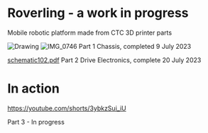 # Roverling - a work in progress
Mobile robotic platform made from CTC 3D printer parts

![Drawing](https://github.com/MarkMakies/Roverling/assets/105891859/4d358d1e-91db-4598-bae2-dbf974f5846d)
![IMG_0746](https://github.com/MarkMakies/Roverling/assets/105891859/041a1826-9d6a-44dc-8815-bac312036ee0)
Part 1 Chassis, completed 9 July 2023

[schematic102.pdf](https://github.com/MarkMakies/Roverling/files/12101636/schematic102.pdf)
Part 2 Drive Electronics, complete 20 July 2023

# In action
https://youtube.com/shorts/3ybkzSui_iU

Part 3 - In progress

